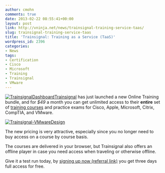 ```yaml
---
author: cmohn
comments: true
date: 2013-02-22 08:55:41+00:00
layout: post
link: http://vninja.net/news/trainsignal-training-service-taas/
slug: trainsignal-training-service-taas
title: 'Trainsignal: Training as a Service (TaaS)'
wordpress_id: 2396
categories:
- News
tags:
- Certification
- Cisco
- Microsoft
- Training
- Trainsignal
- VMware
---
```


[![TrainsignalDashboard](http://vninja.net/wordpress/wp-content/uploads/2013/02/TrainsignalDashboard-300x159.png)](http://vninja.net/wordpress/wp-content/uploads/2013/02/TrainsignalDashboard.png)[Trainsignal](http://trainsignal.com) has just launched a new Online Training bundle, and for _$49_ a month you can get unlimited access to their **entire** set of [training courses](http://www.trainsignal.com/Browse) and practice exams for Cisco, Apple, Microsoft, Citrix, CompTIA, and VMware.

[![Trainsignal-VMwareDesign](http://vninja.net/wordpress/wp-content/uploads/2013/02/Trainsignal-VMwareDesign-300x173.png)](http://vninja.net/wordpress/wp-content/uploads/2013/02/Trainsignal-VMwareDesign.png)

The new pricing is very attractive, especially since you no longer need to buy access on a course by course basis.

The courses are delivered in your browser, but Trainsignal also offers an offline player in case you need access when traveling or otherwise offline.

Give it a test run today, by [signing up now (referral link)](https://www.trainsignal.com/Invite/5d22c5) you get three days full access for free.
